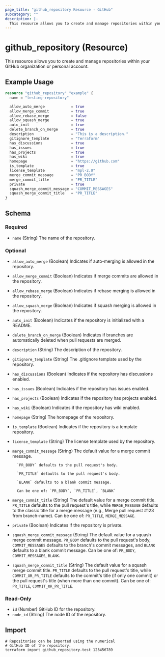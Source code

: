```yaml
---
page_title: "github_repository Resource - GitHub"
subcategory: ""
description: |-
  This resource allows you to create and manage repositories within your GitHub organization or personal account.
---
```


# github_repository (Resource)

This resource allows you to create and manage repositories within your GitHub organization or personal account.

## Example Usage

```terraform
resource "github_repository" "example" {
  name = "testing-repository"

  allow_auto_merge            = true
  allow_merge_commit          = true
  allow_rebase_merge          = false
  allow_squash_merge          = true
  auto_init                   = true
  delete_branch_on_merge      = true
  description                 = "This is a description."
  gitignore_template          = "Terraform"
  has_discussions             = true
  has_issues                  = true
  has_projects                = true
  has_wiki                    = true
  homepage                    = "https://github.com"
  is_template                 = true
  license_template            = "mpl-2.0"
  merge_commit_message        = "PR_BODY"
  merge_commit_title          = "PR_TITLE"
  private                     = true
  squash_merge_commit_message = "COMMIT_MESSAGES"
  squash_merge_commit_title   = "PR_TITLE"
}
```
<!-- schema generated by tfplugindocs -->
## Schema

### Required

- `name` (String) The name of the repository.

### Optional

- `allow_auto_merge` (Boolean) Indicates if auto-merging is allowed in the repository.
- `allow_merge_commit` (Boolean) Indicates if merge commits are allowed in the repository.
- `allow_rebase_merge` (Boolean) Indicates if rebase merging is allowed in the repository.
- `allow_squash_merge` (Boolean) Indicates if squash merging is allowed in the repository.
- `auto_init` (Boolean) Indicates if the repository is initialized with a README.
- `delete_branch_on_merge` (Boolean) Indicates if branches are automatically deleted when pull requests are merged.
- `description` (String) The description of the repository.
- `gitignore_template` (String) The .gitignore template used by the repository.
- `has_discussions` (Boolean) Indicates if the repository has discussions enabled.
- `has_issues` (Boolean) Indicates if the repository has issues enabled.
- `has_projects` (Boolean) Indicates if the repository has projects enabled.
- `has_wiki` (Boolean) Indicates if the repository has wiki enabled.
- `homepage` (String) The homepage of the repository.
- `is_template` (Boolean) Indicates if the repository is a template repository.
- `license_template` (String) The license template used by the repository.
- `merge_commit_message` (String) The default value for a merge commit message.

		`PR_BODY` defaults to the pull request's body.

		`PR_TITLE` defaults to the pull request's body.

		`BLANK` defaults to a blank commit message.

		Can be one of: `PR_BODY`, `PR_TITLE`, `BLANK`
- `merge_commit_title` (String) The default value for a merge commit title. `PR_TITLE` defaults to the pull request's title, while `MERGE_MESSAGE` defaults to the classic title for a merge message (e.g., Merge pull request #123 from branch-name). Can be one of: `PR_TITLE`, `MERGE_MESSAGE`.
- `private` (Boolean) Indicates if the repository is private.
- `squash_merge_commit_message` (String) The default value for a squash merge commit message. `PR_BODY` defaults to the pull request's body, `COMMIT_MESSAGES` defaults to the branch's commit messages, and `BLANK` defaults to a blank commit message. Can be one of: `PR_BODY`, `COMMIT_MESSAGES`, `BLANK`.
- `squash_merge_commit_title` (String) The default value for a squash merge commit title. `PR_TITLE` defaults to the pull request's title, while `COMMIT_OR_PR_TITLE` defaults to the commit's title (if only one commit) or the pull request's title (when more than one commit). Can be one of: `PR_TITLE`, `COMMIT_OR_PR_TITLE`.

### Read-Only

- `id` (Number) GitHub ID for the repository.
- `node_id` (String) The node ID of the repository.

## Import

```shell
# Repositories can be imported using the numerical
# GitHub ID of the repository.
terraform import github_repository.test 123456789
```
